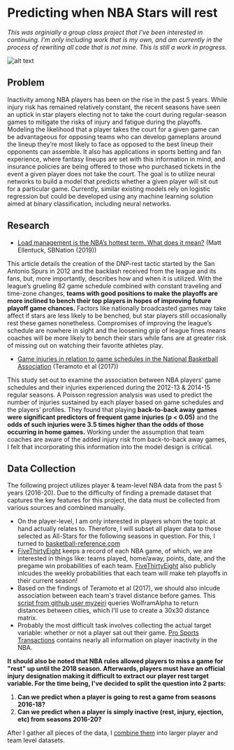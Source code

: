 # Predicting when NBA Stars will rest

*This was orginially a group class project that I've been interested in continuing. I'm only including work that is my own, and am currently in the process of rewriting all code that is not mine. This is still a work in progress.*

![alt text](https://i.insider.com/5dc5e1623afd3701a027c603?width=1260&format=jpeg&auto=webp)
## Problem
Inactivity among NBA players has been on the rise in the past 5 years. While injury risk has remained relatively constant, the recent seasons have seen an uptick in star players electing not to take the court during regular-season games to mitigate the risks of injury and fatigue during the playoffs. Modeling the likelihood that a player takes the court for a given game can be advantageous for opposing teams who can develop gameplans around the lineup they’re most likely to face as opposed to the best lineup their opponents can assemble. It also has applications in sports betting and fan experience, where fantasy lineups are set with this information in mind, and insurance policies are being offered to those who purchased tickets in the event a given player does not take the court. The goal is to utilize neural networks to build a model that predicts whether a given player will sit out for a particular game. Currently, similar existing models rely on logistic regression but could be developed using any machine learning solution aimed at binary classification, including neural networks.

## Research
- [Load management is the NBA’s hottest term. What does it mean?](https://www.sbnation.com/nba/2019/11/8/20954096/load-management-definition-kawhi-leonard-lebron-james-fines-controversy) (Matt Ellentuck, SBNation (2019))

This article details the creation of the DNP-rest tactic started by the San Antonio Spurs in 2012 and the backlash received from the league and its fans, but, more importantly, describes how and when it is utilized. With the league’s grueling 82 game schedule combined with constant traveling and time-zone changes, **teams with good positions to make the playoffs are more inclined to bench their top players in hopes of improving future playoff game chances.** Factors like nationally broadcasted games may take affect if stars are less likely to be benched, but star players still occasionally rest these games nonetheless. Compromises of improving the league’s schedule are nowhere in sight and the loosening grip of league fines means coaches will be more likely to bench their stars while fans are at greater risk of missing out on watching their favorite athletes play. 

- [Game injuries in relation to game schedules in the National Basketball Association](https://www-sciencedirect-com.proxy01.its.virginia.edu/science/article/pii/S1440244016301633) (Teramoto et al (2017))

This study set out to examine the association between NBA players’ game schedules and their injuries experienced during the 2012-13 & 2014-15 regular seasons. A Poisson regression analysis was used to predict the number of injuries sustained by each player based on game schedules and the players’ profiles. They found that playing **back-to-back away games were significant predictors of frequent game injuries (p < 0.05)** and the **odds of such injuries were 3.5 times higher than the odds of those occurring in home games.** Working under the assumption that team coaches are aware of the added injury risk from back-to-back away games, I felt that incorporating this information into the model design is critical. 

## Data Collection
The following project utilizes player & team-level NBA data from the past 5 years (2016-20). Due to the difficulty of finding a premade dataset that captures the key features for this project, the data must be collected from various sources and combined manually. 

- On the player-level, I am only interested in players whom the topic at hand actually relates to. Therefore, I will subset all player data to those selected as All-Stars for the following seasons in question. For this, I turned to [basketball-reference.com](https://www.basketball-reference.com/)
- [FiveThirtyEight](https://data.fivethirtyeight.com/) keeps a record of each NBA game, of which, we are interested in things like: teams played, home/away, points, date, and the pregame win probabilities of each team. [FiveThirtyEight](https://data.fivethirtyeight.com/) also publicly inlcudes the weekly probabilities that each team will make teh playoffs in their current season! 
- Based on the findings of Teramoto et al (2017), we should also inlcude association between each team's travel distance before games. This [script from github user myzeiri](https://github.com/myzeiri/Distances-Between-Cities) queries WolframAlpha to return distances between cities, which I'll use to create a 30x30 distance matrix. 
- Probably the most difficult task involves collecting the actual target variable: whether or not a player sat out their game. [Pro Sports Transactions](http://www.prosportstransactions.com/basketball/Search/Search.php) contains nearly all information on player inactivity in the NBA.

**It should also be noted that NBA rules allowed players to miss a game for "rest" up until the 2018 season. Afterwards, players must have an official injury designation making it difficult to extract our player rest target variable. For the time being, I've decided to split the question into 2 parts:**
1. **Can we predict when a player is going to rest a game from seasons 2016-18?**
2. **Can we predict when a player is simply inactive (rest, injury, ejection, etc) from seasons 2016-20?**

After I gather all pieces of the data, I [combine them](make_data.py) into larger player and team level datasets. 

